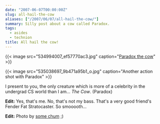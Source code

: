 ```yaml
---
date: "2007-06-07T00:00:00Z"
slug: all-hail-the-cow
aliases: ["/2007/06/07/all-hail-the-cow/"]
summary: Silly post about a cow called Paradox.
tags:
  - asides
  - technion
title: All hail the cow!
---
```


{{< image src="534994007_ef57770ac3.jpg"
  caption="[Paradox the cow](http://www.flickr.com/photos/paradox_the_cow/)" >}}

{{< image src="535038697_9b471a95b1_o.jpg"
    caption="Another action shot with Paradox" >}}

I present to you, the only creature which is more of a celebrity in the
undergrad CS world than I am... _The Cow_. (Paradox)

**Edit:** Yes, that's me. No, that's not my bass. That's a very good friend's
Fender Fat Stratocaster. So smooooth...

**Edit:** Photo by [some chum](http://flickr.com/photos/talgoldman) ;)
